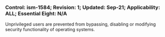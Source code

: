 ### Control: ism-1584; Revision: 1; Updated: Sep-21; Applicability: ALL; Essential Eight: N/A
<p>Unprivileged users are prevented from bypassing, disabling or modifying security functionality of operating systems.</p>